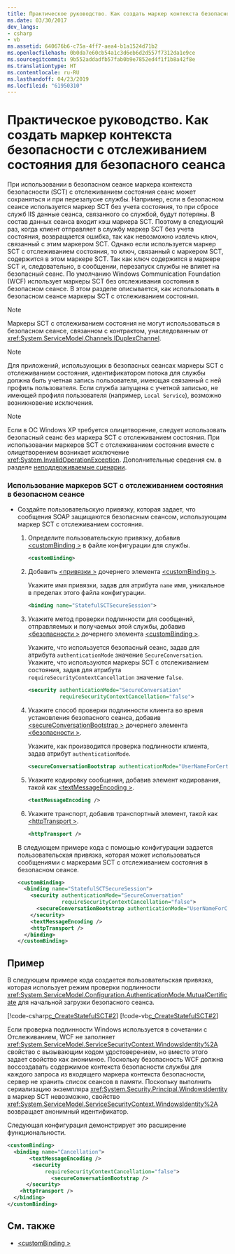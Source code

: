 ```yaml
---
title: Практическое руководство. Как создать маркер контекста безопасности с отслеживанием состояния для безопасного сеанса
ms.date: 03/30/2017
dev_langs:
- csharp
- vb
ms.assetid: 640676b6-c75a-4ff7-aea4-b1a1524d71b2
ms.openlocfilehash: 0b0da7e60cb54a1c3d6eb6d2d557f7312da1e9ce
ms.sourcegitcommit: 9b552addadfb57fab0b9e7852ed4f1f1b8a42f8e
ms.translationtype: HT
ms.contentlocale: ru-RU
ms.lasthandoff: 04/23/2019
ms.locfileid: "61950310"
---
```

# <a name="how-to-create-a-security-context-token-for-a-secure-session"></a>Практическое руководство. Как создать маркер контекста безопасности с отслеживанием состояния для безопасного сеанса
При использовании в безопасном сеансе маркера контекста безопасности (SCT) с отслеживанием состояния сеанс может сохраняться и при перезапуске службы. Например, если в безопасном сеансе используется маркер SCT без учета состояния, то при сбросе служб IIS данные сеанса, связанного со службой, будут потеряны. В состав данных сеанса входит кэш маркера SCT. Поэтому в следующий раз, когда клиент отправляет в службу маркер SCT без учета состояния, возвращается ошибка, так как невозможно извлечь ключ, связанный с этим маркером SCT. Однако если используется маркер SCT с отслеживанием состояния, то ключ, связанный с маркером SCT, содержится в этом маркере SCT. Так как ключ содержится в маркере SCT и, следовательно, в сообщении, перезапуск службы не влияет на безопасный сеанс. По умолчанию Windows Communication Foundation (WCF) использует маркеры SCT без отслеживания состояния в безопасном сеансе. В этом разделе описывается, как использовать в безопасном сеансе маркеры SCT с отслеживанием состояния.  
  
> [!NOTE]
>  Маркеры SCT с отслеживанием состояния не могут использоваться в безопасном сеансе, связанном с контрактом, унаследованным от <xref:System.ServiceModel.Channels.IDuplexChannel>.  
  
> [!NOTE]
>  Для приложений, использующих в безопасных сеансах маркеры SCT с отслеживанием состояния, идентификатором потока для службы должна быть учетная запись пользователя, имеющая связанный с ней профиль пользователя. Если служба запущена с учетной записью, не имеющей профиля пользователя (например, `Local Service`), возможно возникновение исключения.  
  
> [!NOTE]
>  Если в ОС Windows XP требуется олицетворение, следует использовать безопасный сеанс без маркера SCT с отслеживанием состояния. При использовании маркеров SCT с отслеживанием состояния вместе с олицетворением возникает исключение <xref:System.InvalidOperationException>. Дополнительные сведения см. в разделе [неподдерживаемые сценарии](../../../../docs/framework/wcf/feature-details/unsupported-scenarios.md).  
  
### <a name="to-use-stateful-scts-in-a-secure-session"></a>Использование маркеров SCT с отслеживанием состояния в безопасном сеансе  
  
- Создайте пользовательскую привязку, которая задает, что сообщения SOAP защищаются безопасным сеансом, использующим маркер SCT с отслеживанием состояния.  
  
    1. Определите пользовательскую привязку, добавив [ \<customBinding >](../../../../docs/framework/configure-apps/file-schema/wcf/custombinding.md) в файле конфигурации для службы.  
  
        ```xml  
        <customBinding>  
        ```  
  
    2. Добавить [ \<привязки >](../../../../docs/framework/misc/binding.md) дочернего элемента [ \<customBinding >](../../../../docs/framework/configure-apps/file-schema/wcf/custombinding.md).  
  
         Укажите имя привязки, задав для атрибута `name` имя, уникальное в пределах этого файла конфигурации.  
  
        ```xml  
        <binding name="StatefulSCTSecureSession">  
        ```  
  
    3. Укажите метод проверки подлинности для сообщений, отправляемых и получаемых этой службы, добавив [ \<безопасности >](../../../../docs/framework/configure-apps/file-schema/wcf/security-of-custombinding.md) дочернего элемента [ \<customBinding >](../../../../docs/framework/configure-apps/file-schema/wcf/custombinding.md).  
  
         Укажите, что используется безопасный сеанс, задав для атрибута `authenticationMode` значение `SecureConversation`. Укажите, что используются маркеры SCT с отслеживанием состояния, задав для атрибута `requireSecurityContextCancellation` значение `false`.  
  
        ```xml  
        <security authenticationMode="SecureConversation"  
                  requireSecurityContextCancellation="false">  
        ```  
  
    4. Укажите способ проверки подлинности клиента во время установления безопасного сеанса, добавив [ \<secureConversationBootstrap >](../../../../docs/framework/configure-apps/file-schema/wcf/secureconversationbootstrap.md) дочернего элемента [ \<безопасности >](../../../../docs/framework/configure-apps/file-schema/wcf/security-of-custombinding.md).  
  
         Укажите, как производится проверка подлинности клиента, задав атрибут `authenticationMode`.  
  
        ```xml  
        <secureConversationBootstrap authenticationMode="UserNameForCertificate" />  
        ```  
  
    5. Укажите кодировку сообщения, добавив элемент кодирования, такой как [ \<textMessageEncoding >](../../../../docs/framework/configure-apps/file-schema/wcf/textmessageencoding.md).  
  
        ```xml  
        <textMessageEncoding />  
        ```  
  
    6. Укажите транспорт, добавив транспортный элемент, такой как [ \<httpTransport >](../../../../docs/framework/configure-apps/file-schema/wcf/httptransport.md).  
  
        ```xml  
        <httpTransport />  
        ```  
  
     В следующем примере кода с помощью конфигурации задается пользовательская привязка, которая может использоваться сообщениями с маркерами SCT с отслеживанием состояния в безопасном сеансе.  
  
    ```xml  
    <customBinding>  
      <binding name="StatefulSCTSecureSession">  
        <security authenticationMode="SecureConversation"  
                  requireSecurityContextCancellation="false">  
          <secureConversationBootstrap authenticationMode="UserNameForCertificate" />  
        </security>  
        <textMessageEncoding />  
        <httpTransport />  
      </binding>  
    </customBinding>  
    ```  
  
## <a name="example"></a>Пример  
 В следующем примере кода создается пользовательская привязка, которая использует режим проверки подлинности <xref:System.ServiceModel.Configuration.AuthenticationMode.MutualCertificate> для начальной загрузки безопасного сеанса.  
  
 [!code-csharp[c_CreateStatefulSCT#2](../../../../samples/snippets/csharp/VS_Snippets_CFX/c_createstatefulsct/cs/secureservice.cs#2)]
 [!code-vb[c_CreateStatefulSCT#2](../../../../samples/snippets/visualbasic/VS_Snippets_CFX/c_createstatefulsct/vb/secureservice.vb#2)]  
  
 Если проверка подлинности Windows используется в сочетании с Отслеживанием, WCF не заполняет <xref:System.ServiceModel.ServiceSecurityContext.WindowsIdentity%2A> свойство с вызывающим кодом удостоверением, но вместо этого задает свойство как анонимное. Поскольку безопасность WCF должна воссоздавать содержимое контекста безопасности службы для каждого запроса из входящего маркера контекста безопасности, сервер не хранить список сеансов в памяти. Поскольку выполнить сериализацию экземпляра <xref:System.Security.Principal.WindowsIdentity> в маркер SCT невозможно, свойство <xref:System.ServiceModel.ServiceSecurityContext.WindowsIdentity%2A> возвращает анонимный идентификатор.  
  
 Следующая конфигурация демонстрирует это расширение функциональности.  
  
```xml  
<customBinding>  
  <binding name="Cancellation">  
       <textMessageEncoding />  
        <security   
            requireSecurityContextCancellation="false">  
              <secureConversationBootstrap />  
      </security>  
    <httpTransport />  
  </binding>  
</customBinding>  
```  
  
## <a name="see-also"></a>См. также

- [\<customBinding >](../../../../docs/framework/configure-apps/file-schema/wcf/custombinding.md)

